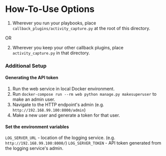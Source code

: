 # How-To-Use Options

1. Wherever you run your playbooks, place `callback_plugins/activity_capture.py` at the root of this directory.

OR 

2. Wherever you keep your other callback plugins, place `activity_capture.py` in that directory. 

### Additional Setup

#### Generating the API token

1. Run the web service in local Docker environment.
2. Run `docker-compose run --rm web python manage.py makesuperuser` to make an admin user.
3. Navigate to the HTTP endpoint's admin (e.g. `http://192.168.99.100:8000/admin`)
4. Make a new user and generate a token for that user.

#### Set the environment variables

`LOG_SERVER_URL` - location of the logging service. (e.g. `http://192.168.99.100:8000/`)
`LOG_SERVER_TOKEN` - API token generated from the logging service's admin.

